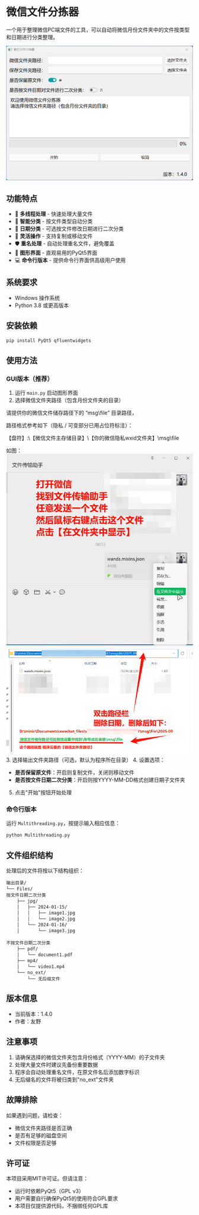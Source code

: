 # 微信文件分拣器

一个用于整理微信PC端文件的工具，可以自动将微信月份文件夹中的文件按类型和日期进行分类整理。

![图片0](./docx/images/0.png)

## 功能特点

- 🚀 **多线程处理** - 快速处理大量文件
- 📁 **智能分类** - 按文件类型自动分类
- 📅 **日期分类** - 可选按文件修改日期进行二次分类
- 🔄 **灵活操作** - 支持复制或移动文件
- 🛡️ **重名处理** - 自动处理重名文件，避免覆盖
- 🎯 **图形界面** - 直观易用的PyQt5界面
- 💻 **命令行版本** - 提供命令行界面供高级用户使用

## 系统要求

- Windows 操作系统
- Python 3.8 或更高版本

## 安装依赖

```bash
pip install PyQt5 qfluentwidgets
```

## 使用方法

### GUI版本（推荐）

1. 运行 `main.py` 启动图形界面
2. 选择微信文件夹路径（包含月份文件夹的目录）

请提供你的微信文件储存路径下的 “msg\file” 目录路径，

路径格式参考如下（隐私 / 可变部分已用占位符标注）：

【盘符】:\【微信文件主存储目录】\【你的微信隐私wxid文件夹】\msg\file

如图：
![图片1](./docx/images/1.png)
![图片2](./docx/images/2.png)
3. 选择输出文件夹路径（可选，默认为程序所在目录）
4. 设置选项：
   - **是否保留原文件**：开启则复制文件，关闭则移动文件
   - **是否按文件日期二次分类**：开启则按YYYY-MM-DD格式创建日期子文件夹
5. 点击"开始"按钮开始处理

### 命令行版本

运行 `Multithreading.py`，按提示输入相应信息：

```bash
python Multithreading.py
```

## 文件组织结构

处理后的文件将按以下结构组织：

```
输出目录/
└── Files/
按文件日期二次分类
    ├── jpg/
    │   ├── 2024-01-15/
    │   │   ├── image1.jpg
    │   │   └── image2.jpg
    │   └── 2024-01-16/
    │       └── image3.jpg

不按文件日期二次分类
    ├── pdf/
    │   └── document1.pdf
    ├── mp4/
    │   └── video1.mp4
    └── no_ext/
        └── 无后缀文件
```

## 版本信息

- 当前版本：1.4.0
- 作者：友野

## 注意事项

1. 请确保选择的微信文件夹包含月份格式（YYYY-MM）的子文件夹
2. 处理大量文件时建议先备份重要数据
3. 程序会自动处理重名文件，在原文件名后添加数字标识
4. 无后缀名的文件将被归类到"no_ext"文件夹

## 故障排除

如果遇到问题，请检查：
- 微信文件夹路径是否正确
- 是否有足够的磁盘空间
- 文件权限是否足够

## 许可证

本项目采用MIT许可证。但请注意：
- 运行时依赖PyQt5（GPL v3）
- 用户需要自行确保PyQt5的使用符合GPL要求
- 本项目仅提供源代码，不捆绑任何GPL库
